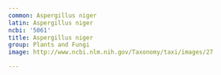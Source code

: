 ```yaml
---
common: Aspergillus niger
latin: Aspergillus niger
ncbi: '5061'
title: Aspergillus niger
group: Plants and Fungi
image: http://www.ncbi.nlm.nih.gov/Taxonomy/taxi/images/27

---
```

